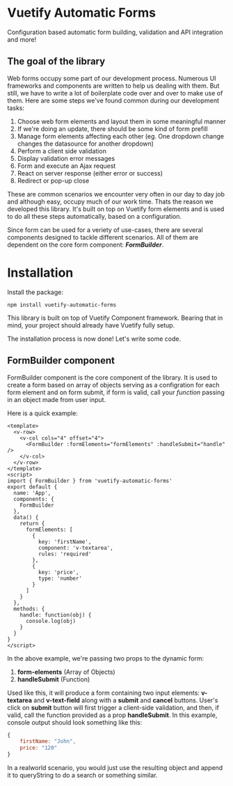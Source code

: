 # Vuetify Automatic Forms
Configuration based automatic form building, validation and API integration and more!

## The goal of the library

Web forms occupy some part of our development process. Numerous UI frameworks and components are written to help us dealing with them. 
But still, we have to write a lot of boilerplate code over and over to make use of them. Here are some steps we've found common during our development tasks:

1. Choose web form elements and layout them in some meaningful manner
2. If we're doing an update, there should be some kind of form prefill
3. Manage form elements affecting each other (eg. One dropdown change changes the datasource for another dropdown)
4. Perform a client side validation
5. Display validation error messages
6. Form and execute an Ajax request
7. React on server response (either error or success)
8. Redirect or pop-up close

These are common scenarios we encounter very often in our day to day job and although easy, occupy much of our work time. Thats the reason we developed this library. It's built on top on Vuetify form elements and is used to do all these steps automatically, based on a configuration. 

Since form can be used for a veriety of use-cases, there are several components designed to tackle different scenarios. 
All of them are dependent on the core form component: ***FormBuilder***.  

# Installation

Install the package:
```
npm install vuetify-automatic-forms
````

This library is built on top of Vuetify Component framework. Bearing that in mind, your project should already have Vuetify fully setup. 

The installation process is now done! Let's write some code.

## FormBuilder component

FormBuilder component is the core component of the library. It is used to create a form based on array of objects serving as a configration for each form element and on form submit, if form is valid, call your *function* passing in an object made from user input. 

Here is a quick example:

```vue
<template>
  <v-row>
    <v-col cols="4" offset="4">
      <FormBuilder :formElements="formElements" :handleSubmit="handle" />
    </v-col>
  </v-row>
</template>
<script>
import { FormBuilder } from 'vuetify-automatic-forms'
export default {
  name: 'App',
  components: {
    FormBuilder
  },
  data() {
    return {
      formElements: [
        {
          key: 'firstName',
          component: 'v-textarea',
          rules: 'required'
        },
        {
          key: 'price',
          type: 'number'
        }
      ]
    }
  },
  methods: {
    handle: function(obj) {
      console.log(obj)
    }
  }
}
</script>
```

In the above example, we're passing two props to the dynamic form:
1. **form-elements** (Array of Objects)
2. **handleSubmit** (Function)

Used like this, it will produce a form containing two input elements: **v-textarea** and **v-text-field** along with a **submit** and **cancel** buttons. User's click on **submit** button will first trigger a client-side validation, and then, if valid, call the function provided as a prop **handleSubmit**. In this example, console output should look something like this:
```js
{
    firstName: "John",
    price: "120"
}
```

In a realworld scenario, you would just use the resulting object and append it to queryString to do a search or something similar.
